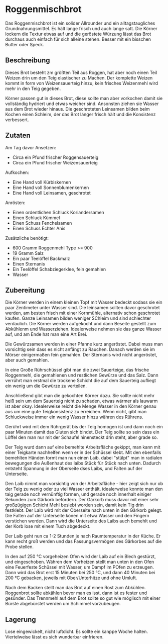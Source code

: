 # Roggenmischbrot

Das Roggenmischbrot ist ein solider Allrounder und ein alltagstaugliches Grundnahrungsmittel. Es hält lange frisch und auch lange satt. Die Körner lockern die Textur etwas auf und die geröstete Würzung lässt das Brot durchaus auch einfach für sich alleine stehen. Besser mit ein bisschen Butter oder Speck.

## Beschreibung

Dieses Brot besteht zm größten Teil aus Roggen, hat aber noch einen Teil Weizen drin um den Teig elastischer zu Machen. Der komplette Weizen kommt in form von Weizensauerteig hinzu, kein frisches Weizenmehl wird mehr in den Teig gegeben.

Körner passen gut in dieses Brot, diese sollte man aber vorkochen damit sie vollständig hydriert und etwas weicher sind. Ansonsten ziehen sie Wasser aus dem Brot wieder hinaus. Die geschroteten Leinsamen bilden beim Kochen einen Schleim, der das Brot länger frisch hält und die Konsistenz verbessert.

## Zutaten

Am Tag davor Ansetzen:

- Circa ein Pfund frischer Roggensauerteig
- Circa ein Pfund frischer Weizensauerteig

Aufkochen:

- Eine Hand voll Kürbiskernen
- Eine Hand voll Sonnenblumenkernen
- Eine Hand voll Leinsamen, geschrotet

Anrösten:

- Einen ordentlichen Schluck Koriandersamen
- Einen Schluck Kümmel
- Einen Schuss Fenchelsamen
- Einen Schuss Echter Anis

Zusätzliche benötigt:

- 600 Gramm Roggenmehl Type >= 900
- 19 Gramm Salz
- Ein paar Teelöffel Backmalz
- Einen Sternanis
- Ein Teelöffel Schabziegerklee, fein gemahlen
- Wasser

## Zubereitung

Die Körner werden in einem kleinen Topf mit Wasser bedeckt sodass sie ein paar Zentimeter unter Wasser sind. Die leinsamen sollten davor geschrotet werden, am besten frisch mit einer Kornmühle, alternativ schon geschrotet kaufen. Ganze Leinsamen bilden weniger SChleim und sind schlechter verdaulich. Die Körner werden aufgekocht und dann Beseite gestellt zum Abkühlenm und Wasserziehen. Idealerweise nehmen sie das ganze Wasser auf, und am Ende hat man eine Art Brei.

Die Gewürzsamen werden in einer Pfanne kurz angeröstet. Dabei muss man vorsichtig sein dass es nicht anfängt zu Rauchen. Danach werden sie im Mörser einigermaßen fein gemahlen. Der Sternanis wird nicht angeröstet, aber auch gemahlen.

In eine Große Rührschüssel gibt man die zwei Sauerteige, das frische Roggenmehl, die gemahlenen und restlichen Gewürze und das Salz. Dann verrührt man erstmal die trockene Schicht die auf dem Sauerteig aufliegt ein wenig um die Gewürze zu verteilen.

Anschließend gibt man die gekochten Körner dazu. Sie sollte nicht mehr heiß sein um dem Sauerteig nicht zu schaden, etwas wärmer als lauwarm ist aber okay. Idealerweise reicht die Menge Wasser in den Körner genau aus um eine gute Teigkonsistenz zu erreichen. Wenn nicht, gibt man Schluckweise immer ein wenig Wasser hinzu währen des Rührens.

Gerührt wird mit dem Rührgerät bis der Teig homogen ist und dann noch ein paar Minuten damit das Gluten sich bindet. Der Teig sollte so sein dass ein Löffel den man nur mit der Schaufel hinensteckt drin steht, aber grade so.

Der Teig wurd dann auf eine bemehlte Arbeitsfläche gekippt, man kann mit einer Teigkarte nachhelfen wenn er in der Schüssel klebt. Mit den ebenfalls bemehlten Händen formt man nun einen Laib. dabei "stülpt" man in radialen bewegungen die Außenhaut des laibs Stück für Stück nach unten. Dadurch entsteht Spannung in der Oberseite dses Laibs, und Falten auf der Unterseite.

Den Laib nimmt man vorsichtig von der Arbeitsfläche - hier zeigt sich nur ob der Teig zu wenig oder zu viel Wasser enthält. idealerweise konnte man den taig gerade noch vernünftig formen, und gerade noch innerhalt einiger Sekunden zum Gärkorb befördern. Der Gärkorb muss davor mit einer sehr großzügigen Schicht Mehl besiebt worden sein, damit kein Tig drin festklebt. Der Laib wird mit der Oberseite nach unten in den Gärkorb gelegt. Die Falten auf der Unterseite könen mit etwa Wasser und den Fingern verstichen werden. Dann wird die Unterseite des Laibs auch bemehlt und der Korb lose mit einem Tuch abgedeckt.

Der Laib geht nun ca 1-2 Stunden je nach Raumtemperatur in der Küche. Er kann recht groß werden und das Fassungsvermögen des Gärkorbes auf die Probe stellen.

In den auf 250 °C vorgeheizen Ofen wird der Laib auf ein Blech gestürzt, und eingeschoben. Währen dem Vorheizen stellt man unten in den Ofen eine Feuerfeste Schüssel mit Wasser, um Dampf im POfen zu erzeugen. Dann wird das Brot erst 15 Minuten bei 250 °C, und dann 40 Minuten bei 200 °C gebacken, jeweils mit Ober/Unterhitze und ohne Umluft.

Nach dem Backen stellt man das Brot auf einen Rost zum Abkühlen. Roggenbrot sollte abkählen bevor man es isst, dann ist es fester und gesünder. Das Trennmehl auf dem Brot sollte so gut wie möglisch mit einer Bürste abgebürstet werden um Schimmel vorzubeugen.

## Lagerung

Lose eingewickelt, nicht luftdicht. Es sollte ein kanppe Woche halten. Viertelweise lässt es sich wunderbar einfrieren.